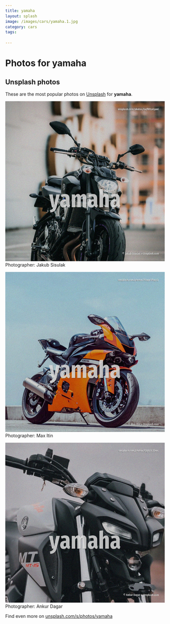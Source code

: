 ```yaml
---
title: yamaha
layout: splash
image: /images/cars/yamaha.1.jpg
category: cars
tags:

---
```

# Photos for yamaha
 
## Unsplash photos
These are the most popular photos on [Unsplash](https://unsplash.com) for **yamaha**.
 
![yamaha](/images/cars/yamaha.1.jpg)
Photographer:  Jakub Sisulak
 
![yamaha](/images/cars/yamaha.2.jpg)
Photographer:  Max Itin
 
![yamaha](/images/cars/yamaha.3.jpg)
Photographer:  Ankur Dagar
 
Find even more on [unsplash.com/s/photos/yamaha](https://unsplash.com/s/photos/yamaha)
 
